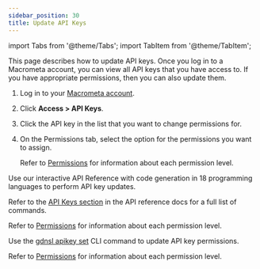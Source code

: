 ```yaml
---
sidebar_position: 30
title: Update API Keys
---
```


import Tabs from '@theme/Tabs';
import TabItem from '@theme/TabItem';

This page describes how to update API keys. Once you log in to a Macrometa account, you can view all API keys that you have access to. If you have appropriate permissions, then you can also update them.

<Tabs groupId="operating-systems">
<TabItem value="console" label="Web Console">

1. Log in to your [Macrometa account](https://auth-play.macrometa.io/).
1. Click **Access > API Keys**.
1. Click the API key in the list that you want to change permissions for.
1. On the Permissions tab, select the option for the permissions you want to assign.

   Refer to [Permissions](../permissions/index.md) for information about each permission level.

</TabItem>
<TabItem value="api" label="REST API">

Use our interactive API Reference with code generation in 18 programming languages to perform API key updates.

Refer to the [API Keys section](https://www.macrometa.com/docs/api#/operations/ValidateApiKey) in the API reference docs for a full list of commands.

Refer to [Permissions](index.md) for information about each permission level.

</TabItem>
<TabItem value="cli" label="CLI">

Use the [gdnsl apikey set](../../cli/api-key-cli#gdnsl-apikey-set) CLI command to update API key permissions.

Refer to [Permissions](../permissions/index.md) for information about each permission level.

</TabItem>
</Tabs>
